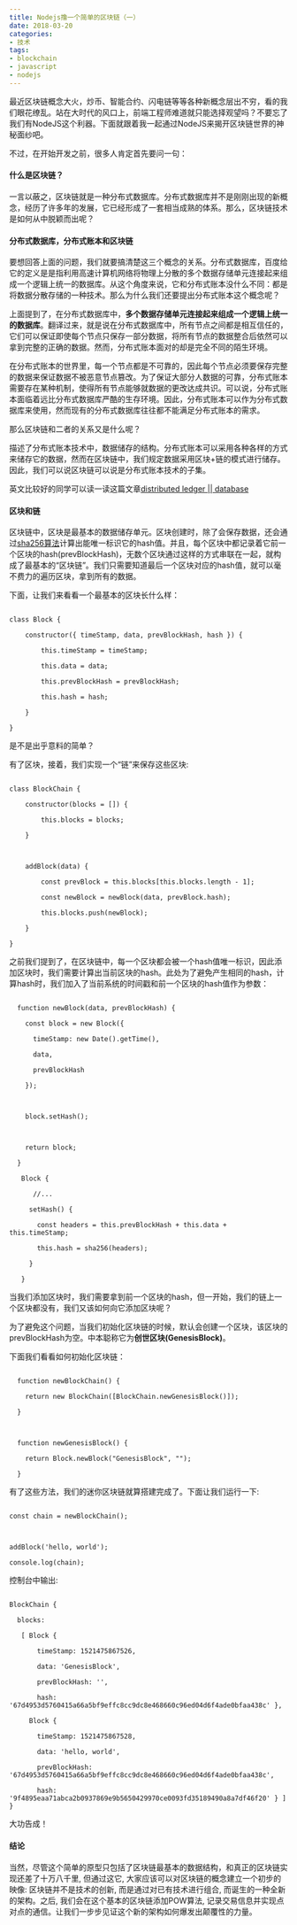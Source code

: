 ```yaml
---
title: Nodejs撸一个简单的区块链（一）
date: 2018-03-20
categories: 
- 技术
tags:
- blockchain
- javascript
- nodejs
---
```

最近区块链概念大火，炒币、智能合约、闪电链等等各种新概念层出不穷，看的我们眼花缭乱。站在大时代的风口上，前端工程师难道就只能选择观望吗？不要忘了我们有NodeJS这个利器。下面就跟着我一起通过NodeJS来揭开区块链世界的神秘面纱吧。
  
<!--more-->
不过，在开始开发之前，很多人肯定首先要问一句：

#### 什么是区块链？

一言以蔽之，区块链就是一种分布式数据库。分布式数据库并不是刚刚出现的新概念，经历了许多年的发展，它已经形成了一套相当成熟的体系。那么，区块链技术是如何从中脱颖而出呢？

#### 分布式数据库，分布式账本和区块链

要想回答上面的问题，我们就要搞清楚这三个概念的关系。分布式数据库，百度给它的定义是是指利用高速计算机网络将物理上分散的多个数据存储单元连接起来组成一个逻辑上统一的数据库。从这个角度来说，它和分布式账本没什么不同：都是将数据分散存储的一种技术。那么为什么我们还要提出分布式账本这个概念呢？

上面提到了，在分布式数据库中，**多个数据存储单元连接起来组成一个逻辑上统一的数据库**。翻译过来，就是说在分布式数据库中，所有节点之间都是相互信任的，它们可以保证即使每个节点只保存一部分数据，将所有节点的数据整合后依然可以拿到完整的正确的数据。然而，分布式账本面对的却是完全不同的陌生环境。

在分布式账本的世界里，每一个节点都是不可靠的，因此每个节点必须要保存完整的数据来保证数据不被恶意节点篡改。为了保证大部分人数据的可靠，分布式账本需要存在某种机制，使得所有节点能够就数据的更改达成共识。可以说，分布式账本面临着远比分布式数据库严酷的生存环境。因此，分布式账本可以作为分布式数据库来使用，然而现有的分布式数据库往往都不能满足分布式账本的需求。

那么区块链和二者的关系又是什么呢？

描述了分布式账本技术中，数据储存的结构。分布式账本可以采用各种各样的方式来储存它的数据，然而在区块链中，我们规定数据采用区块+链的模式进行储存。因此，我们可以说区块链可以说是分布式账本技术的子集。

英文比较好的同学可以读一读这篇文章[distributed ledger || database](https://gendal.me/2016/11/08/on-distributed-databases-and-distributed-ledgers/)

#### 区块和链

区块链中，区块是最基本的数据储存单元。区块创建时，除了会保存数据，还会通过[sha256算法](http://blog.sina.com.cn/s/blog_d66494300102wz0z.html)计算出能唯一标识它的hash值。并且，每个区块中都记录着它前一个区块的hash(prevBlockHash)，无数个区块通过这样的方式串联在一起，就构成了最基本的“区块链”。我们只需要知道最后一个区块对应的hash值，就可以毫不费力的遍历区块，拿到所有的数据。

下面，让我们来看看一个最基本的区块长什么样：

```

class Block {

    constructor({ timeStamp, data, prevBlockHash, hash }) {

        this.timeStamp = timeStamp;

        this.data = data;

        this.prevBlockHash = prevBlockHash;

        this.hash = hash;

    }

}

```

是不是出乎意料的简单？

有了区块，接着，我们实现一个“链”来保存这些区块:

```

class BlockChain {

    constructor(blocks = []) {

        this.blocks = blocks;

    }

    

    addBlock(data) {

        const prevBlock = this.blocks[this.blocks.length - 1];

        const newBlock = newBlock(data, prevBlock.hash);

        this.blocks.push(newBlock);

    }

}

```

之前我们提到了，在区块链中，每一个区块都会被一个hash值唯一标识，因此添加区块时，我们需要计算出当前区块的hash。此处为了避免产生相同的hash，计算hash时，我们加入了当前系统的时间戳和前一个区块的hash值作为参数：

```

  function newBlock(data, prevBlockHash) {

    const block = new Block({

      timeStamp: new Date().getTime(),

      data,

      prevBlockHash

    });



    block.setHash();



    return block;

  }

   Block {

      //...

     setHash() {

       const headers = this.prevBlockHash + this.data + this.timeStamp;

       this.hash = sha256(headers);

     }

   }

```

当我们添加区块时，我们需要拿到前一个区块的hash，但一开始，我们的链上一个区块都没有，我们又该如何向它添加区块呢？

为了避免这个问题，当我们初始化区块链的时候，默认会创建一个区块，该区块的prevBlockHash为空。中本聪称它为**创世区块(GenesisBlock)**。

下面我们看看如何初始化区块链：

```

  function newBlockChain() {

    return new BlockChain([BlockChain.newGenesisBlock()]);

  }



  function newGenesisBlock() {

    return Block.newBlock("GenesisBlock", "");

  }

```

有了这些方法，我们的迷你区块链就算搭建完成了。下面让我们运行一下:

```

const chain = newBlockChain();



addBlock('hello, world');

console.log(chain);

```

控制台中输出:

```

BlockChain {

  blocks:

   [ Block {

       timeStamp: 1521475867526,

       data: 'GenesisBlock',

       prevBlockHash: '',

       hash: '67d4953d5760415a66a5bf9effc8cc9dc8e468660c96ed04d6f4ade0bfaa438c' },

     Block {

       timeStamp: 1521475867528,

       data: 'hello, world',

       prevBlockHash: '67d4953d5760415a66a5bf9effc8cc9dc8e468660c96ed04d6f4ade0bfaa438c',

       hash: '9f4895eaa71abca2b0937869e9b5650429970ce0093fd35189490a8a7df46f20' } ] }

```

大功告成！

#### 结论

当然，尽管这个简单的原型只包括了区块链最基本的数据结构，和真正的区块链实现还差了十万八千里, 但通过这它, 大家应该可以对区块链的概念建立一个初步的映像: 区块链并不是技术的创新, 而是通过对已有技术进行组合, 而诞生的一种全新的架构。之后, 我们会在这个基本的区块链添加POW算法, 记录交易信息并实现点对点的通信。让我们一步步见证这个新的架构如何爆发出颠覆性的力量。
